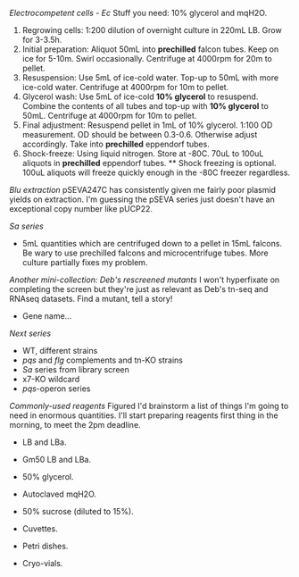 *Electrocompetent cells - Ec*
Stuff you need: 10% glycerol and mqH2O.
1. Regrowing cells: 1:200 dilution of overnight culture in 220mL LB. Grow for 3-3.5h.
2. Initial preparation: Aliquot 50mL into **prechilled** falcon tubes. Keep on ice for 5-10m. Swirl occasionally. Centrifuge at 4000rpm for 20m to pellet.
3. Resuspension: Use 5mL of ice-cold water. Top-up to 50mL with more ice-cold water. Centrifuge at 4000rpm for 10m to pellet.
4. Glycerol wash: Use 5mL of ice-cold **10% glycerol** to resuspend. Combine the contents of all tubes and top-up with **10% glycerol** to 50mL. Centrifuge at 4000rpm for 10m to pellet.
5. Final adjustment: Resuspend pellet in 1mL of 10% glycerol. 1:100 OD measurement. OD should be between 0.3-0.6. Otherwise adjust accordingly. Take into **prechilled** eppendorf tubes.
6. Shock-freeze: Using liquid nitrogen. Store at -80C. 70uL to 100uL aliquots in **prechilled** eppendorf tubes.
** Shock freezing is optional. 100uL aliquots will freeze quickly enough in the -80C freezer regardless.

*Blu extraction*
pSEVA247C has consistently given me fairly poor plasmid yields on extraction. I'm guessing the pSEVA series just doesn't have an exceptional copy number like pUCP22.

*Sa series*
- 5mL quantities which are centrifuged down to a pellet in 15mL falcons. Be wary to use prechilled falcons and microcentrifuge tubes. More culture partially fixes my problem.

*Another mini-collection: Deb's rescreened mutants*
I won't hyperfixate on completing the screen but they're just as relevant as Deb's tn-seq and RNAseq datasets. Find a mutant, tell a story!
- Gene name...

*Next series*
- WT, different strains
- *pqs* and *flg* complements and tn-KO strains
- *Sa* series from library screen
- x7-KO wildcard
- *pqs*-operon series

*Commonly-used reagents*
Figured I'd brainstorm a list of things I'm going to need in enormous quantities. I'll start preparing reagents first thing in the morning, to meet the 2pm deadline.
- LB and LBa.
- Gm50 LB and LBa.
- 50% glycerol.
- Autoclaved mqH2O.
- 50% sucrose (diluted to 15%).

- Cuvettes.
- Petri dishes.
- Cryo-vials.